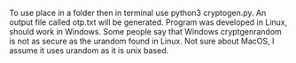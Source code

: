 To use place in a folder then in terminal use python3 cryptogen.py. An output file called otp.txt will be generated.
Program was developed in Linux, should work in Windows. Some people say that Windows cryptgenrandom is not as secure as the urandom found in Linux. Not sure about MacOS, I assume it uses urandom as it is unix based.

